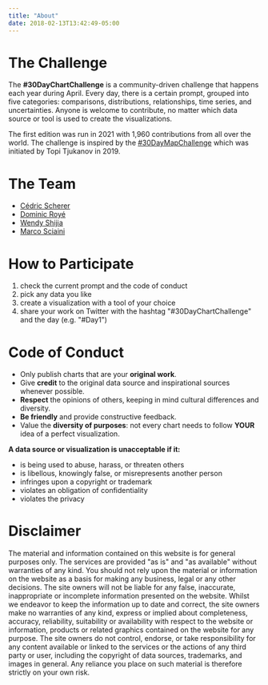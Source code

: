 ```yaml
---
title: "About"
date: 2018-02-13T13:42:49-05:00
---
```


# The Challenge

The **#30DayChartChallenge** is a community-driven challenge that happens each year during April. Every day, there is a certain prompt, grouped into five categories: comparisons, distributions, relationships, time series, and uncertainties. Anyone is welcome to contribute, no matter which data source or tool is used to create the visualizations.  
  
The first edition was run in 2021 with 1,960 contributions from all over the world. The challenge is inspired by the [#30DayMapChallenge](https://30daymapchallenge.com/) which was initiated by Topi Tjukanov in 2019.

# The Team


<!--<ul style='font-weight:400;'>
    <li><a href="https://twitter.com/CedScherer" target='_blank'>Cédric Scherer</a></li>
    <li><a href="https://twitter.com/dr_xeo" target='_blank'>Dominic Royé</a></li>
    <li><a href="https://twitter.com/ShijiaWendy" target='_blank'>Wendy Shijia</a></li>
    <li><a href="https://twitter.com/shinysci" target='_blank'>Marco Sciaini</a></li>
</ul>-->
* [Cédric Scherer](https://twitter.com/CedScherer)
* [Dominic Royé](https://twitter.com/dr_xeo)
* [Wendy Shijia](https://twitter.com/ShijiaWendy)
* [Marco Sciaini](https://twitter.com/shinysci)

# How to Participate
      
1. check the current prompt and the code of conduct
2. pick any data you like
3. create a visualization with a tool of your choice
4. share your work on Twitter with the hashtag "#30DayChartChallenge" and the day (e.g. "#Day1")

# Code of Conduct

* Only publish charts that are your **original work**.
* Give **credit** to the original data source and inspirational sources whenever possible.
* **Respect** the opinions of others, keeping in mind cultural differences and diversity.
* **Be friendly** and provide constructive feedback.
* Value the **diversity of purposes**: not every chart needs to follow **YOUR** idea of a perfect visualization.

**A data source or visualization is unacceptable if it:**

* is being used to abuse, harass, or threaten others
* is libellous, knowingly false, or misrepresents another person
* infringes upon a copyright or trademark
* violates an obligation of confidentiality
* violates the privacy

# Disclaimer

The material and information contained on this website is for general purposes only. The services are provided "as is" and "as available" without warranties of any kind. You should not rely upon the material or information on the website as a basis for making any business, legal or any other decisions. The site owners will not be liable for any false, inaccurate, inappropriate or incomplete information presented on the website. Whilst we endeavor to keep the information up to date and correct, the site owners make no warranties of any kind, express or implied about completeness, accuracy, reliability, suitability or availability with respect to the website or information, products or related graphics contained on the website for any purpose. The site owners do not control, endorse, or take responsibility for any content available or linked to the services or the actions of any third party or user, including the copyright of data sources, trademarks, and images in general. Any reliance you place on such material is therefore strictly on your own risk.  
  
